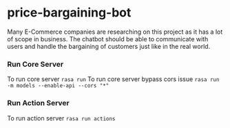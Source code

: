 # price-bargaining-bot
Many E-Commerce companies are researching on this project as it has a lot of scope in business. The chatbot should be able to communicate with users and handle the bargaining of customers just like in the real world.


### Run Core Server
To run core server `rasa run`
To run core server bypass cors issue `rasa run -m models --enable-api --cors "*"`

### Run Action Server
To run action server `rasa run actions`  